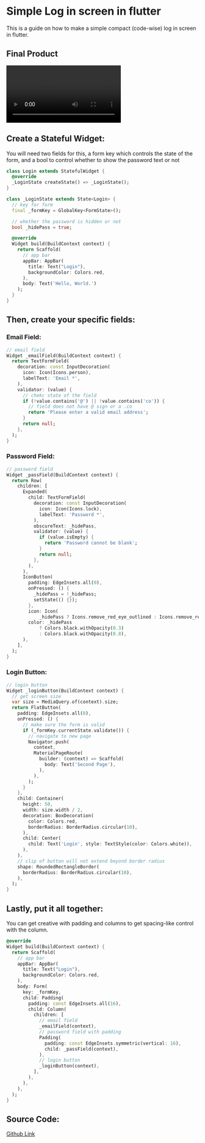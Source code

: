 # Simple Log in screen in flutter

This is a guide on how to make a simple compact (code-wise) log in screen in flutter.

## Final Product

<pre><video width="300">
  <source src="http://www.jakelanders.com/wp-content/uploads/2020/11/login.mp4" type="video/mp4">
</video></pre>

## Create a Stateful Widget:

You will need two fields for this, a form key which controls the state of the form, and a bool to control whether to show the password text or not

```dart
class Login extends StatefulWidget {
  @override
  _LoginState createState() => _LoginState();
}

class _LoginState extends State<Login> {
  // key for form
  final _formKey = GlobalKey<FormState>();

  // whether the password is hidden or not
  bool _hidePass = true;

  @override
  Widget build(BuildContext context) {
    return Scaffold(
      // app bar
      appBar: AppBar(
        title: Text("Login"),
        backgroundColor: Colors.red,
      ),
      body: Text('Hello, World.')
    );
  }
}
```

## Then, create your specific fields:

### Email Field:
```dart
// email field
Widget _emailField(BuildContext context) {
  return TextFormField(
    decoration: const InputDecoration(
      icon: Icon(Icons.person),
      labelText: 'Email *',
    ),
    validator: (value) {
      // chekc state of the field
      if (!value.contains('@') || !value.contains('co')) {
        // field does not have @ sign or a .co
        return 'Please enter a valid email address';
      }
      return null;
    },
  );
}
```

### Password Field:
```dart
// password field
Widget _passField(BuildContext context) {
  return Row(
    children: [
      Expanded(
        child: TextFormField(
          decoration: const InputDecoration(
            icon: Icon(Icons.lock),
            labelText: 'Password *',
          ),
          obscureText: _hidePass,
          validator: (value) {
            if (value.isEmpty) {
              return 'Password cannot be blank';
            }
            return null;
          },
        ),
      ),
      IconButton(
        padding: EdgeInsets.all(0),
        onPressed: () {
          _hidePass = !_hidePass;
          setState(() {});
        },
        icon: Icon(
            _hidePass ? Icons.remove_red_eye_outlined : Icons.remove_red_eye),
        color: _hidePass
            ? Colors.black.withOpacity(0.3)
            : Colors.black.withOpacity(0.8),
      ),
    ],
  );
}
```

### Login Button:
```dart
// login button
Widget _loginButton(BuildContext context) {
  // get screen size
  var size = MediaQuery.of(context).size;
  return FlatButton(
    padding: EdgeInsets.all(0),
    onPressed: () {
      // make sure the form is valid
      if (_formKey.currentState.validate()) {
        // navigate to new page
        Navigator.push(
          context,
          MaterialPageRoute(
            builder: (context) => Scaffold(
              body: Text('Second Page'),
            ),
          ),
        );
      }
    },
    child: Container(
      height: 50,
      width: size.width / 2,
      decoration: BoxDecoration(
        color: Colors.red,
        borderRadius: BorderRadius.circular(10),
      ),
      child: Center(
        child: Text('Login', style: TextStyle(color: Colors.white)),
      ),
    ),
    // clip of button will not extend beyond border radius
    shape: RoundedRectangleBorder(
      borderRadius: BorderRadius.circular(10),
    ),
  );
}
```

## Lastly, put it all together:

You can get creative with padding and columns to get spacing-like control with the column.

```dart
@override
Widget build(BuildContext context) {
  return Scaffold(
    // app bar
    appBar: AppBar(
      title: Text("Login"),
      backgroundColor: Colors.red,
    ),
    body: Form(
      key: _formKey,
      child: Padding(
        padding: const EdgeInsets.all(16),
        child: Column(
          children: [
            // email field
            _emailField(context),
            // password field with padding
            Padding(
              padding: const EdgeInsets.symmetric(vertical: 16),
              child: _passField(context),
            ),
            // login button
            _loginButton(context),
          ],
        ),
      ),
    ),
  );
}
```

## Source Code:
[Github Link](https://github.com/jake-landersweb/jake_code/blob/main/flutter/login_screen/login.dart)